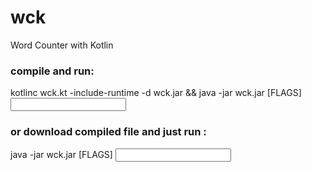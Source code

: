 # wck
Word Counter with Kotlin

### compile and run:
kotlinc wck.kt -include-runtime -d wck.jar && java -jar wck.jar [FLAGS] <INPUT>

### or download compiled file and just run : 
java -jar wck.jar [FLAGS] <INPUT>
